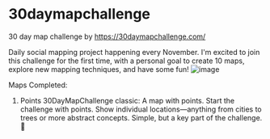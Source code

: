 # 30daymapchallenge
30 day map challenge by https://30daymapchallenge.com/

Daily social mapping project happening every November.
I'm excited to join this challenge for the first time, with a personal goal to create 10 maps, explore new mapping techniques, and have some fun! 
![image](https://github.com/user-attachments/assets/a79b2355-a5f6-40a7-878c-199e1745ebc4)

Maps Completed:
1. Points
30DayMapChallenge classic: A map with points. Start the challenge with points. Show individual locations—anything from cities to trees or more abstract concepts. Simple, but a key part of the challenge. 📍
